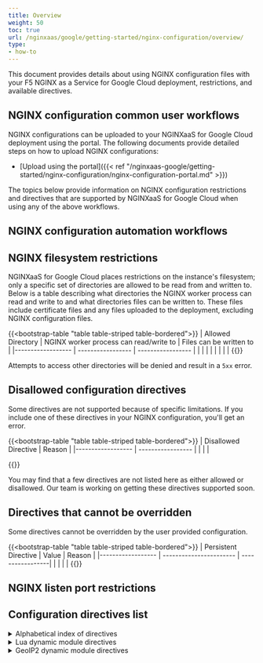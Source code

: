 ```yaml
---
title: Overview
weight: 50
toc: true
url: /nginxaas/google/getting-started/nginx-configuration/overview/
type:
- how-to
---
```



This document provides details about using NGINX configuration files with your
F5 NGINX as a Service for Google Cloud deployment, restrictions, and available directives.

## NGINX configuration common user workflows

NGINX configurations can be uploaded to your NGINXaaS for Google Cloud deployment using the portal. The following documents provide detailed steps on how to upload NGINX configurations:

- [Upload using the portal]({{< ref "/nginxaas-google/getting-started/nginx-configuration/nginx-configuration-portal.md" >}})

The topics below provide information on NGINX configuration restrictions and directives that are supported by NGINXaaS for Google Cloud when using any of the above workflows.

## NGINX configuration automation workflows


## NGINX filesystem restrictions

NGINXaaS for Google Cloud places restrictions on the instance's filesystem; only a specific set of directories are allowed to be read from and written to. Below is a table describing what directories the NGINX worker process can read and write to and what directories files can be written to. These files include certificate files and any files uploaded to the deployment, excluding NGINX configuration files.

{{<bootstrap-table "table table-striped table-bordered">}}
  | Allowed Directory | NGINX worker process can read/write to | Files can be written to |
  |------------------ | ----------------- | ----------------- |
  |                   |                   |                   |
  |                   |                   |                   |
{{</bootstrap-table>}}

Attempts to access other directories will be denied and result in a `5xx` error.

## Disallowed configuration directives
Some directives are not supported because of specific limitations. If you include one of these directives in your NGINX configuration, you'll get an error.

{{<bootstrap-table "table table-striped table-bordered">}}
  | Disallowed Directive | Reason |
  |------------------ | ----------------- |
  |                   |                   |

{{</bootstrap-table>}}

You may find that a few directives are not listed here as either allowed or disallowed. Our team is working on getting these directives supported soon.

## Directives that cannot be overridden
Some directives cannot be overridden by the user provided configuration.

  {{<bootstrap-table "table table-striped table-bordered">}}
  | Persistent Directive | Value | Reason |
  |------------------ | ----------------------- | -----------------|
  |                   |                         |                  |
{{</bootstrap-table>}}


## NGINX listen port restrictions


## Configuration directives list

<details close>
<summary>Alphabetical index of directives</summary>

NGINXaaS for Google Cloud supports a limited set of NGINX directives.

TBD

</details>

<details close>
<summary>Lua dynamic module directives</summary>

TBD

</details>


<details close>
<summary>GeoIP2 dynamic module directives</summary>

TBD

</details>
